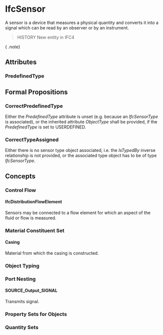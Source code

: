 # IfcSensor

A sensor is a device that measures a physical quantity and converts it into a signal which can be read by an observer or by an instrument.

> HISTORY  New entity in IFC4

{ .note}
>

## Attributes

### PredefinedType


## Formal Propositions

### CorrectPredefinedType
Either the _PredefinedType_ attribute is unset (e.g. because an _IfcSensorType_ is associated), or the inherited attribute _ObjectType_ shall be provided, if the _PredefinedType_ is set to USERDEFINED.

### CorrectTypeAssigned
Either there is no sensor type object associated, i.e. the _IsTypedBy_ inverse relationship is not provided, or the associated type object has to be of type _IfcSensorType_.

## Concepts

### Control Flow



#### IfcDistributionFlowElement

Sensors may be connected to a flow element for which an aspect of the fluid or flow is measured.

### Material Constituent Set



#### Casing

Material from which the casing is constructed.

### Object Typing



### Port Nesting



#### SOURCE_Output_SIGNAL

Transmits signal.

### Property Sets for Objects



### Quantity Sets



